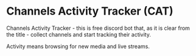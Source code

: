 # Channels Activity Tracker (CAT)

Channels Activity Tracker - this is free discord bot that, as it is clear from the title - collect channels and start tracking their activity.

Activity means browsing for new media and live streams. 
